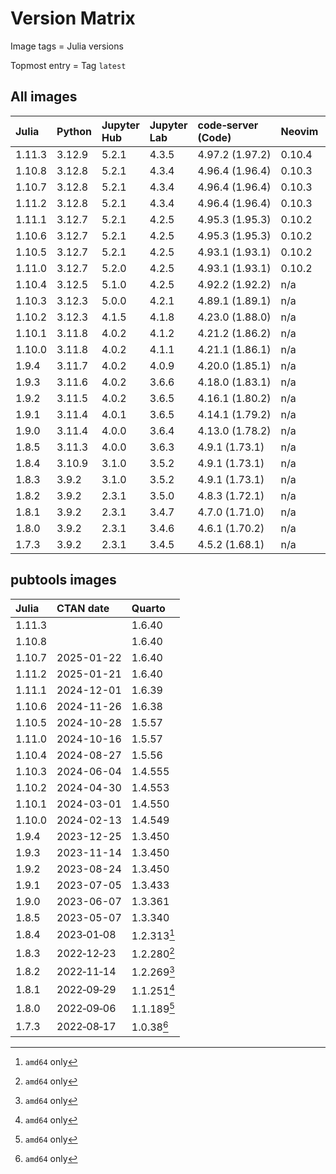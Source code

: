 # Version Matrix

Image tags = Julia versions

Topmost entry = Tag `latest`

## All images

| Julia  | Python  | Jupyter Hub | Jupyter Lab | code‑server (Code) | Neovim | Git    | Git LFS | Pandoc | Linux distro |
|:-------|:--------|:------------|:------------|:-------------------|:-------|:-------|:--------|:-------|:-------------|
| 1.11.3 | 3.12.9  | 5.2.1       | 4.3.5       | 4.97.2 (1.97.2)    | 0.10.4 | 2.48.1 | 3.6.1   | 3.4    | Debian 12    |
| 1.10.8 | 3.12.8  | 5.2.1       | 4.3.4       | 4.96.4 (1.96.4)    | 0.10.3 | 2.48.1 | 3.6.1   | 3.4    | Debian 12    |
| 1.10.7 | 3.12.8  | 5.2.1       | 4.3.4       | 4.96.4 (1.96.4)    | 0.10.3 | 2.48.1 | 3.6.1   | 3.4    | Debian 12    |
| 1.11.2 | 3.12.8  | 5.2.1       | 4.3.4       | 4.96.4 (1.96.4)    | 0.10.3 | 2.48.1 | 3.6.1   | 3.4    | Debian 12    |
| 1.11.1 | 3.12.7  | 5.2.1       | 4.2.5       | 4.95.3 (1.95.3)    | 0.10.2 | 2.47.1 | 3.6.0   | 3.4    | Debian 12    |
| 1.10.6 | 3.12.7  | 5.2.1       | 4.2.5       | 4.95.3 (1.95.3)    | 0.10.2 | 2.47.1 | 3.6.0   | 3.4    | Debian 12    |
| 1.10.5 | 3.12.7  | 5.2.1       | 4.2.5       | 4.93.1 (1.93.1)    | 0.10.2 | 2.47.0 | 3.5.1   | 3.2    | Debian 12    |
| 1.11.0 | 3.12.7  | 5.2.0       | 4.2.5       | 4.93.1 (1.93.1)    | 0.10.2 | 2.47.0 | 3.5.1   | 3.2    | Debian 12    |
| 1.10.4 | 3.12.5  | 5.1.0       | 4.2.5       | 4.92.2 (1.92.2)    | n/a    | 2.46.0 | 3.5.1   | 3.2    | Debian 12    |
| 1.10.3 | 3.12.3  | 5.0.0       | 4.2.1       | 4.89.1 (1.89.1)    | n/a    | 2.45.2 | 3.5.1   | 3.1.11 | Debian 12    |
| 1.10.2 | 3.12.3  | 4.1.5       | 4.1.8       | 4.23.0 (1.88.0)    | n/a    | 2.45.0 | 3.5.1   | 3.1.11 | Debian 12    |
| 1.10.1 | 3.11.8  | 4.0.2       | 4.1.2       | 4.21.2 (1.86.2)    | n/a    | 2.44.0 | 3.4.1   | 3.1.11 | Debian 12    |
| 1.10.0 | 3.11.8  | 4.0.2       | 4.1.1       | 4.21.1 (1.86.1)    | n/a    | 2.43.1 | 3.4.1   | 3.1.11 | Debian 12    |
| 1.9.4  | 3.11.7  | 4.0.2       | 4.0.9       | 4.20.0 (1.85.1)    | n/a    | 2.43.0 | 3.4.1   | 3.1.1  | Debian 12    |
| 1.9.3  | 3.11.6  | 4.0.2       | 3.6.6       | 4.18.0 (1.83.1)    | n/a    | 2.42.1 | 3.4.0   | 3.1.1  | Debian 12    |
| 1.9.2  | 3.11.5  | 4.0.2       | 3.6.5       | 4.16.1 (1.80.2)    | n/a    | 2.42.0 | 3.4.0   | 3.1.1  | Debian 12    |
| 1.9.1  | 3.11.4  | 4.0.1       | 3.6.5       | 4.14.1 (1.79.2)    | n/a    | 2.41.0 | 3.3.0   | 3.1.1  | Debian 12    |
| 1.9.0  | 3.11.4  | 4.0.0       | 3.6.4       | 4.13.0 (1.78.2)    | n/a    | 2.41.0 | 3.3.0   | 3.1.1  | Debian 11    |
| 1.8.5  | 3.11.3  | 4.0.0       | 3.6.3       | 4.9.1 (1.73.1)     | n/a    | 2.40.1 | 3.3.0   | 3.1.1  | Debian 11    |
| 1.8.4  | 3.10.9  | 3.1.0       | 3.5.2       | 4.9.1 (1.73.1)     | n/a    | 2.39.0 | 3.3.0   | 2.19.2 | Debian 11    |
| 1.8.3  | 3.9.2   | 3.1.0       | 3.5.2       | 4.9.1 (1.73.1)     | n/a    | 2.39.0 | 3.3.0   | 2.19.2 | Debian 11    |
| 1.8.2  | 3.9.2   | 2.3.1       | 3.5.0       | 4.8.3 (1.72.1)     | n/a    | 2.38.1 | 3.2.0   | 2.19.2 | Debian 11    |
| 1.8.1  | 3.9.2   | 2.3.1       | 3.4.7       | 4.7.0 (1.71.0)     | n/a    | 2.37.3 | 3.2.0   | 2.19.2 | Debian 11    |
| 1.8.0  | 3.9.2   | 2.3.1       | 3.4.6       | 4.6.1 (1.70.2)     | n/a    | 2.37.2 | 3.2.0   | 2.19.2 | Debian 11    |
| 1.7.3  | 3.9.2   | 2.3.1       | 3.4.5       | 4.5.2 (1.68.1)     | n/a    | 2.37.2 | 3.2.0   | 2.18   | Debian 11    |

## pubtools images

| Julia  | CTAN date  | Quarto      |
|:-------|:-----------|:------------|
| 1.11.3 |            | 1.6.40      |
| 1.10.8 |            | 1.6.40      |
| 1.10.7 | 2025-01-22 | 1.6.40      |
| 1.11.2 | 2025-01-21 | 1.6.40      |
| 1.11.1 | 2024-12-01 | 1.6.39      |
| 1.10.6 | 2024-11-26 | 1.6.38      |
| 1.10.5 | 2024-10-28 | 1.5.57      |
| 1.11.0 | 2024-10-16 | 1.5.57      |
| 1.10.4 | 2024-08-27 | 1.5.56      |
| 1.10.3 | 2024-06-04 | 1.4.555     |
| 1.10.2 | 2024-04-30 | 1.4.553     |
| 1.10.1 | 2024-03-01 | 1.4.550     |
| 1.10.0 | 2024-02-13 | 1.4.549     |
| 1.9.4  | 2023-12-25 | 1.3.450     |
| 1.9.3  | 2023-11-14 | 1.3.450     |
| 1.9.2  | 2023-08-24 | 1.3.450     |
| 1.9.1  | 2023-07-05 | 1.3.433     |
| 1.9.0  | 2023-06-07 | 1.3.361     |
| 1.8.5  | 2023-05-07 | 1.3.340     |
| 1.8.4  | 2023‑01‑08 | 1.2.313[^1] |
| 1.8.3  | 2022‑12‑23 | 1.2.280[^1] |
| 1.8.2  | 2022‑11‑14 | 1.2.269[^1] |
| 1.8.1  | 2022‑09‑29 | 1.1.251[^1] |
| 1.8.0  | 2022‑09‑06 | 1.1.189[^1] |
| 1.7.3  | 2022‑08‑17 | 1.0.38[^1]  |

[^1]: `amd64` only

